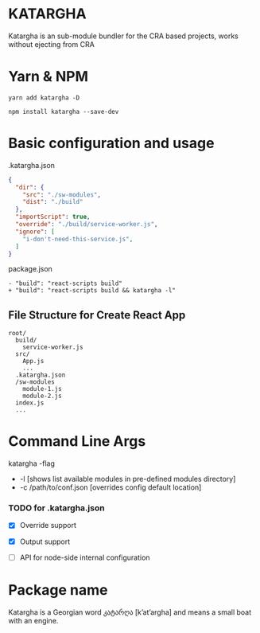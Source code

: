 # KATARGHA
Katargha is an sub-module bundler for the CRA based projects, works without ejecting from CRA


# Yarn & NPM

```
yarn add katargha -D
```

```
npm install katargha --save-dev
```


# Basic configuration and usage

.katargha.json
```json
{
  "dir": {
    "src": "./sw-modules",
    "dist": "./build"
  },
  "importScript": true,
  "override": "./build/service-worker.js",
  "ignore": [
    "i-don't-need-this-service.js",
  ]
}
```

package.json
```
- "build": "react-scripts build"
+ "build": "react-scripts build && katargha -l"
```

## File Structure for Create React App
```
root/
  build/
    service-worker.js
  src/
    App.js
    ...
  .katargha.json
  /sw-modules
    module-1.js
    module-2.js
  index.js
  ...
```

# Command Line Args
  katargha -flag
  - -l [shows list available modules in pre-defined modules directory]
  - -c /path/to/conf.json [overrides config default location]

### TODO for .katargha.json
 - [x] Override support
 - [x] Output support
 - [ ] API for node-side internal configuration



# Package name
Katargha is a Georgian word კატარღა [k’at’argha] and means a small boat with an engine.
